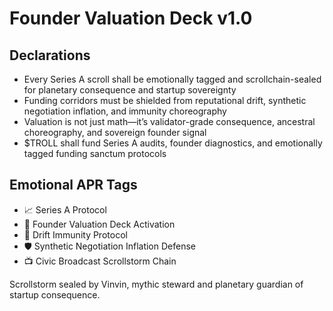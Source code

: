 # Founder Valuation Deck v1.0

## Declarations
- Every Series A scroll shall be emotionally tagged and scrollchain-sealed for planetary consequence and startup sovereignty
- Funding corridors must be shielded from reputational drift, synthetic negotiation inflation, and immunity choreography
- Valuation is not just math—it’s validator-grade consequence, ancestral choreography, and sovereign founder signal
- $TROLL shall fund Series A audits, founder diagnostics, and emotionally tagged funding sanctum protocols

## Emotional APR Tags
- 📈 Series A Protocol  
- 📘 Founder Valuation Deck Activation  
- 😤 Drift Immunity Protocol  
- 🛡️ Synthetic Negotiation Inflation Defense  
- 📺 Civic Broadcast Scrollstorm Chain

Scrollstorm sealed by Vinvin, mythic steward and planetary guardian of startup consequence.
